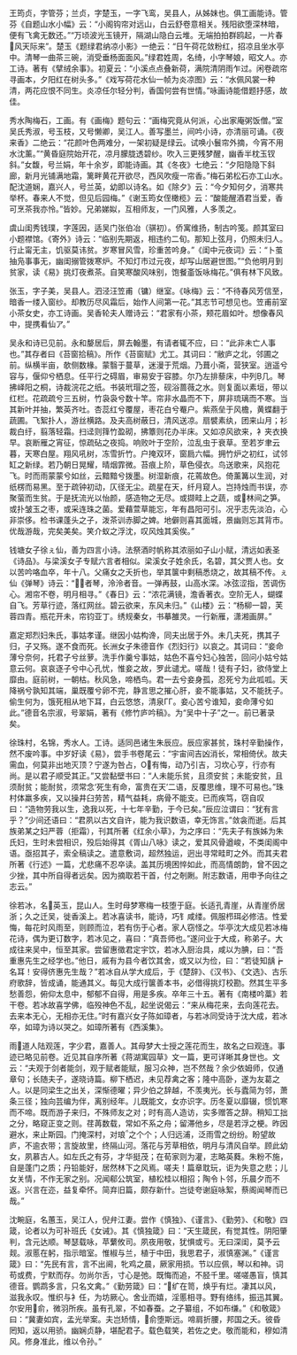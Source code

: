 <!-- { "loadSidebar": true } -->
王筠贞，字管芬；兰贞，字楚玉，一字飞鸾，吴县人，从姊妹也。俱工画能诗。管芬《自题山水小幅》云：“小阁钩帘对远山，白云舒卷意相关。残阳欲堕深林暗，便有飞禽无数还。”“万顷波光玉镜开，隔湖山隐白云堆。无端拍拍群鸥起，一片春风天际来”。楚玉《题绿君纳凉小影》一绝云：“日午荷花敛粉红，招凉且坐水亭中。清琴一曲茶三碗，消受垂杨面面风。”绿君姓周，名绮，小字琴娘，昭文人。亦工诗。著有《擘绒余事》。初夏云：“小溪点点叠新荷，满院清阴雨乍过。闲卷疏帘寻画本，夕阳红在树头多。”《戏写荷花水仙一帧为炎凉图》云：“水佩风裳一种清，两花应恨不同生。炎凉任尔轻分判，香国何尝有世情。”咏画诗能借题抒感，故佳。

秀水陶梅石，工画。有《画梅》题句云：“画梅究竟从何派，心出家庵粥饭僧。”室吴氏秀淑，号玉枝，又号懒卿，吴江人。善写墨兰，间吟小诗，亦清丽可诵。《夜来香》二绝云：“花颜叶色两难分，一架初疑是绿云。试唤小鬟帘外摘，今宵不用水沈薰。”“黄昏庭院始开花，凉月朦胧透碧纱。吹入三更残梦醒，幽香半枕玉钗斜。”女馥，号兰娟，年十余岁，即能诗画。其《冬夜》七绝云：“夕阳隐隐下斜廊，新月光铺满地霜，篱畔黄花开欲尽，西风吹瘦一帘香。”梅石弟松石亦工山水。配沈道娴，嘉兴人，号兰英，幼即以诗名。如《除夕》云：“今夕知何夕，消寒共举杯。春来人不觉，但见后园梅。”《谢玉筠女侄橄榄》云：“酸能醒酒君当爱，香可烹茶我亦怜。”皆妙。兄弟娣姒，互相师友，一门风雅，人多羡之。

虞山闺秀钱璞，字莲因，适吴门张伯冶（骐初）。侨寓维扬，制古吟笺。颜其室曰小题襟馆。《寄外》诗云：“临别先期返，相违约二旬。那知上弦月，仍照未归人。行止甯无主，饥驱莫讳贫。岁寒冒风雪，珍重苦吟身。”《闺中元夜词》云：“卜茧抽凫事事无，幽闺搦管拨寒炉。不知灯市过元夜，却写山居避世图。”“负他明月到贫家，读《易》挑灯夜煮茶。自笑寒酸风味别，饱餐齑饭咏梅花。”俱有林下风致。

张玉，字子美，吴县人。泗泾汪笠甫（镛）继室。《咏梅》云：“不待春风芳信至，暗香一缕入窗纱。却教历尽风霜后，始作人间第一花。”其志节可想见也。笠甫前室小茶女史，亦工诗画。吴香轮夫人赠诗云：“君家有小茶，颊花眉如叶。想像春风中，提携看仙ア。”

吴永和诗已见前。永和嫠居后，屏去翰墨，有请者辄不应，曰：“此非未亡人事也。”其存者曰《苔窗拾稿》。所作《苔窗赋》尤工。其词曰：“敝庐之北，邻圃之前。纵横半亩，欹侧数椽。蒙翳于蔓草，迷漫于荒烟。乃葺小斋，营狭室。逍遥兮容与，偃仰兮栖息。任平行之碍眉，审易安于容膝。尔乃左排藜床，中列几。琴拂峄阳之桐，诗裁浣花之纸。书装玳瑁之签，砚浴蔷薇之水。则复面以素垣，带以红栏。花疏疏兮三五树，竹袅袅兮数十竿。帘非水晶而不下，屏非琉璃而不寒。当其新叶并抽，繁英齐吐。杏蕊红兮覆屋，枣花白兮罨户。紫燕垒于风檐，黄蝶翻于蔬圃。飞絮扑人，游丝横路。及夫高树蔽日，清风送凉。扇襞素纨，团来山月；衫裁白纡，翦落轻霜。扫迳则箨竹盈砌，拂簟则花办半床。又如凉风欲来，衤夹衣换早。哀断雁之宵征，惊疏砧之夜捣。响败叶于空阶，泣乱虫于衰草。至若岁聿云暮，天寒白屋。翔风吼树，冻雪折竹。户掩双环，窗扃六幅。拥竹炉之初红，试邻缸之新绿。若乃朝日晃耀，晴烟霏微。苔痕上阶，草色侵衣。鸟送歌来，风抱花飞。时而雨蒙蒙兮如丝，云黯黯兮拨墨。树湿新痕，花蔫故色。倚薰篝以生润，对纸楞而易黑。至于疏钟初动，仄径无尘。疏星在天，纤月窥人。岂持烛而书误，亦聚萤而生贫。于是抚流光以怡颜，感造物之无尽。或撷畦上之蔬，或林间之笋。或扑皱玉之枣，或采连珠之菌。爱藉萱草能忘，年有昌阳可引。况乎志先淡泊，心非崇侈。检书课蓬头之子，泼茶训赤脚之婢。地僻则喜其面城，景幽则忘其背市。优哉游哉，完矣美矣。笑介蚁之浮沈，叹风烛其奚俟。”

钱塘女子徐ぇ仙，善为四言小诗。法祭酒时帆称其浓丽如子山小赋，清远如表圣《诗品》。与梁溪女子专赋六言者相似。梁溪女子姓余氏，名碧，其父贾人也。女以苦吟咯血卒，年十八。父痛女之夭折也，举其箧中剩稿悉烧之，故其稿不传。ぇ仙《弹琴》诗云：“者琴，泠泠者音。一弹再鼓，山高水深。冰弦涩指，苦调伤心。湘帘不卷，明月相寻。”《春日》云：“浓花满镜，澹香著衣。空阶无人，蝴蝶自飞。芳草行迹，落红网丝。碧云欲来，东风未归。”《山楼》云：“杨柳一碧，芙蓉四青。瓶花开未，帘钧亚丁。绣规秦女，书摹雒灵。一行新雁，潇湘画屏。”

嘉定郑烈妇朱氏，事姑孝谨。继因小姑构谗，同夫出居于外。未几夫死，携其子归，子又殇。遂不食而死。长洲女子朱德音作《烈妇行》以哀之。其词曰：“妾命薄兮奈何，托君子兮丝萝。洗手作羹兮事姑，姑色不喜兮妇心独苦，回问小姑兮姑意云何。哀哀逐子兮中心孔忧，惟妾之故，罗此谴尤。嗟哉！徒有子妇，欲侍堂上靡由。庭前树，一朝枯。秋风急，啼栖鸟。君一去兮妾身孤，忍死兮为此呱呱。天降祸兮孰知其端，巢既覆兮卵不完，静言思之摧心肝，妾不能事姑，又不能抚子。偷生何为，饿死相从地下耳，白云悠悠，清泉ГГ。妾心苦兮谁知，妾命薄兮如此。”德音名宗淑，号翠娟，著有《修竹庐吟稿》。为“吴中十子”之一。前已著录矣。

徐珠村，名锦，秀水人。工诗。适同邑诸生朱辰应。辰应家甚贫，珠村辛勤操作，然不废吟事。中岁好读《易》，尝手书卷尾云：“宇宙间吉凶消长，常相倚伏。故夫需血，何莫非出地灭顶？宁遂为咎占，О有悔，动乃引吉，习坎心亨，行亦有尚。是以君子顺受其正。”又尝黏壁书曰：“人未能乐贫，且须安贫；未能安贫，且须耐贫；能耐贫，须常念‘死生有命，富贵在天’二语，反覆思维，理不可易也。”珠村体羸多疾，又以操井臼劳苦，精气益耗，病骨不能支。已而疾笃，窃自叹曰：“造物劳我以生，逸我以死，十七年辛勤，于今已矣。”辰应泣谓曰：“犹有言乎？”少间还语曰：“君夙以古文自许，能为我识数语，幸无饰言。”敛衾而逝。后其族弟某之妇严蓉（拒霜），刊其所著《红余小草》，为之序曰：“先夫子有族姊为朱氏妇，生时未尝相识，殁后始得其《胥山八咏》读之，爱其风骨遒峻，不类闺阁中语。亟招其子，索全稿读之。遣意敷词，超然独运，迥出寻常畦町之外。而其夫君所著《行述》一篇，尤悲痛不忍卒读。盖其历境困悴如此，而高情朗韵，曾不因之少挫，其中所自得者远矣。因为摘取若干首，付之剞劂。附志数语，用申予向往之志云。”

徐若冰，名英玉，昆山人。生时母梦寒梅一枝堕于庭。长适孔青崖，从青崖侨居浙；久之迁吴，徙香溪上。若冰喜读书，能诗，巧钅咸缕。佩服栉珥必修洁。性爱悔，每花时风雨至，则顾而泣，若有伤于心者。家人窃怪之。华亭沈大成见若冰梅花诗，偶为更订数字，若冰见之，喜曰：“真吾师也。”遂问业于大成，称弟子。大成往来吴中，恒至其家。尝留惠徵君定宇饮，若冰入厨治具，咸以为腆，曰：“吾重惠先生之经学也。”他日，戚有为县今者饮其舍，或又以为俭，曰：“若徒知龋┢名耳！安得侪惠先生哉？”若冰自从学大成后，于《楚辞》、《汉书》、《文选》、古乐府歌辞，皆成诵，能通其义。每见大成行箧善本书，必借得挑灯校勘。然其生平多愁善怨，俯仰太息中，郁郁不自得，用是多疾。卒年三十五。著有《南楼吟藁》若干卷。若冰故喜学佛，临殁神色不乱，起坐说偈云：“来从梅花来，去向莲花去。去来本无心，无相亦无住。”时有嘉兴女子陈如璋者，与若冰同受诗于沈大成，若冰卒，如璋为诗以哭之。如璋所著有《西溪集》。

雨道人陆观莲，字少君，嘉善人。其母梦大士授之莲花而生，故名之曰观连。事迹已略见前卷。近见其自序所著《蒋湖寓园草》文一篇，更可详晰其身世也。文云：“夫观于剑者能剑，观于赋者能赋，服习众神，岂不然哉？余少依姆师，仅通章句；长随夫子，遂晓诗篇。柳下栖迟，未见荐禽之客；隆中高卧，遂为友葛之人。以是同梁生之出关，深惭德曜；异少伯之辞越，不羡夷光。长与蠹简为邻，萧条三径；独向芸编为伴，离别经年。儿既能文，女亦识字。历冬夏以靡辍，惯饥寒而不啼。既而游子来归，不殊师友之对；时有高人造访，实多赠答之辞。稍知工拙之分，略窥正变之则。荏苒数载，常如不系之舟；留滞他乡，尽是若浮之梗。昨因避水，来止斯园。门掩深村，对琅之个个；人归远浦，泛雨雪之纷纷。盼望故庐，不逾衣带；言旋故里，终隔山河。落花与芳草相依，明月与清风自举。顾此幼女，夙慕古人。如左氏之有芬，才华挺茂；在荀家则为灌，志略英蕤。朱粉不施，自是蓬门之质；丹铅能好，居然林下之风焉。嗟夫！篇章耽玩，讵为失意之悲；儿女关情，不作无家之别。况闻郗公筑室，植松桂以相招；陶令卜邻，乐晨夕而不返。兴言在迩，益复牵怀。简弃旧篇，颇存新什。岂徒夸谢庭咏絮，蔡阁闻琴而已哉。”

沈畹庭，名蕙玉，吴江人，倪弁江妻。尝作《慎独》、《谨言》、《勤劳》、《和敬》四箴，论者以为可补班氏《女诫》。其《慎独箴》曰：“天生箴民，有觉其性。阴阳肇判，含元达顺。琴瑟载咏，苹蘩攸司。夙夜用敬，犹惧或亏。无曰深闺，莫予云觌。淑慝在躬，指示暗室。惟椒与兰，植于中田，我思君子，淑慎塞渊。”《谨言箴》曰：“先民有言，言不出阃，牝鸡之晨，厥家用损。节以应佩，琴以和神。词苟或费，宁默而存。勿尚尔舌，寸心是弛。既悔而追，不胫千里。嗟嗟愚盲，慎其德音。鹦鹉多言，只名文禽。”《勤劳箴》曰：“纩在笥，焕乎有烂。凄其以风，滋我永叹。惟织与衤任，为坊厥心。舍业而嬉，淫慝相寻。野有络纬，振迅其翼。尔安用俞，微羽所疾。虽有孔翠，不如春蚕。之子纂组，不如布缣。”《和敬箴》曰：“冀妻如宾，孟光举案。夫岂矫情，俞堕斯远。啼肩折腰，邦国之夭。彼昏罔知，返以用骄。幽娴贞静，堪配君子。载色载笑，若佐之史。敬而能和，穆如清风。修身准此，维以令孙。”

